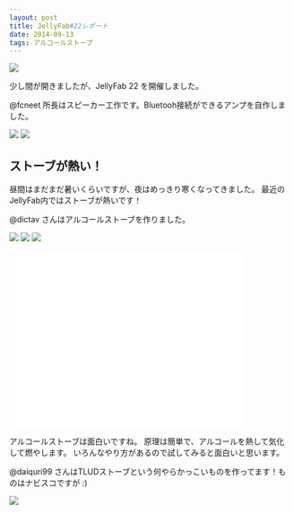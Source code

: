 ```yaml
---
layout: post
title: JellyFab#22レポート
date: 2014-09-13
tags: アルコールストーブ
---
```


![](https://pbs.twimg.com/media/BxZn_xzCQAAx0mT.jpg)

少し間が開きましたが、JellyFab 22 を開催しました。

@fcneet 所長はスピーカー工作です。Bluetooh接続ができるアンプを自作しました。

![](https://pbs.twimg.com/media/BxZvhPqCQAA2DDG.jpg)
![](https://pbs.twimg.com/media/BxZveofCQAAoo1x.jpg)

## ストーブが熱い！
昼間はまだまだ暑いくらいですが、夜はめっきり寒くなってきました。
最近のJellyFab内ではストーブが熱いです！

@dictav さんはアルコールストーブを作りました。

![](https://scontent-b.xx.fbcdn.net/hphotos-xap1/v/t1.0-9/q86/p720x720/10686924_717447388336062_7704041398256922987_n.jpg?oh=f38d08ecff0368a68fb571dbcb867681&oe=548FC034)
![](https://scontent-b.xx.fbcdn.net/hphotos-xpf1/v/t1.0-9/p720x720/10352030_717527821661352_1766624470988525084_n.jpg?oh=1e108ffdbe857571780966792bf1806d&oe=549D0F70)
![](https://pbs.twimg.com/media/BxZs-w-CAAEa_zn.jpg)

<iframe width="420" height="315" src="//www.youtube.com/embed/NeeNZRsb2qE" frameborder="0" allowfullscreen></iframe>

アルコールストーブは面白いですね。
原理は簡単で、アルコールを熱して気化して燃やします。
いろんなやり方があるので試してみると面白いと思います。

@daiquri99 さんはTLUDストーブという何やらかっこいものを作ってます！ものはナビスコですが :)

![](https://twitter.com/dictav/status/510718279111811072/photo/1)

